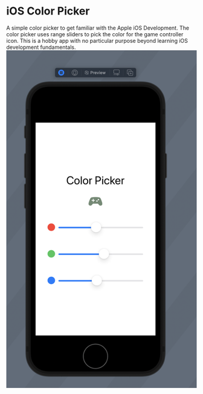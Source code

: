 #  iOS Color Picker
A simple color picker to get familiar with the Apple iOS Development.
The color picker uses range sliders to pick the color for the game controller icon. This is a hobby app with no particular purpose beyond learning iOS development fundamentals.
![](SimpleSwiftUIApp/app-showcase.png)
